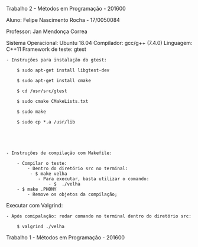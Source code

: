 Trabalho 2 - Métodos em Programação - 201600

Aluno: Felipe Nascimento Rocha - 17/0050084

Professor: Jan Mendonça Correa

Sistema Operacional: Ubuntu 18.04
Compilador: gcc/g++ (7.4.0)
Linguagem: C++11
Framework de teste: gtest

    - Instruções para instalação do gtest:

        $ sudo apt-get install libgtest-dev

        $ sudo apt-get install cmake

        $ cd /usr/src/gtest

        $ sudo cmake CMakeLists.txt

        $ sudo make

        $ sudo cp *.a /usr/lib





    - Instruções de compilação com Makefile:

        - Compilar o teste:
            - Dentro do diretório src no terminal:
             - $ make velha
                - Para executar, basta utilizar o comando:
                    - $  ./velha
        - $ make .PHONY
            - Remove os objetos da compilação;

Executar com Valgrind: 

    - Após comipalação: rodar comando no terminal dentro do diretório src:
    
        $ valgrind ./velha
        
    
   Trabalho 1 - Métodos em Programação - 201600
